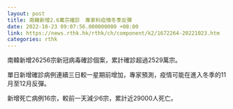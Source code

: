 ```yaml
---
layout: post
title: 南韓新增2.6萬宗確診　專家料疫情冬季反彈
date: 2022-10-23 09:07:56.000000000 +08:00
link: https://news.rthk.hk/rthk/ch/component/k2/1672264-20221023.htm
categories: rthk
---
```


南韓新增26256宗新冠病毒確診個案，累計確診超過2529萬宗。

單日新增確診病例連續三日較一星期前增加，專家預測，疫情可能在進入冬季的11月至12月反彈。

新增死亡病例16宗，較前一天減少6宗，累計近29000人死亡。

